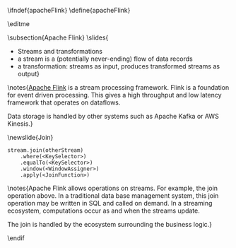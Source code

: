 \ifndef{apacheFlink}
\define{apacheFlink}

\editme

\subsection{Apache Flink}
\slides{
* Streams and transformations
* a stream is a (potentially never-ending) flow of data records
* a transformation: streams as input, produces transformed streams as output}

\notes{[Apache Flink](https://en.wikipedia.org/wiki/Apache_Flink) is a stream processing framework. Flink is a foundation for event driven processing. This gives a high throughput and low latency framework that operates on dataflows.

Data storage is handled by other systems such as Apache Kafka or AWS Kinesis.}

\newslide{Join}

```
stream.join(otherStream)
    .where(<KeySelector>)
    .equalTo(<KeySelector>)
    .window(<WindowAssigner>)
    .apply(<JoinFunction>)
```

\notes{Apache Flink allows operations on streams. For example, the join operation above. In a traditional data base management system, this join operation may be written in SQL and called on demand. In a streaming ecosystem, computations occur as and when the streams update. 

The join is handled by the ecosystem surrounding the business logic.}

\endif

